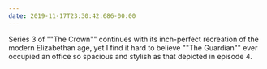 ```yaml
---
date: 2019-11-17T23:30:42.686-00:00
---
```

Series 3 of ""The Crown"" continues with its inch-perfect recreation of the modern Elizabethan age, yet I find it hard to believe ""The Guardian"" ever occupied an office so spacious and stylish as that depicted in episode 4.
